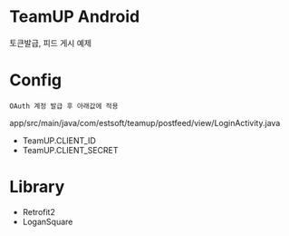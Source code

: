 **TeamUP Android**
=============================
토큰발급, 피드 게시 예제

**Config**
=============================

`OAuth 계정 발급 후 아래값에 적용`

app/src/main/java/com/estsoft/teamup/postfeed/view/LoginActivity.java

* TeamUP.CLIENT_ID
* TeamUP.CLIENT_SECRET

**Library**
=============================
* Retrofit2
* LoganSquare
